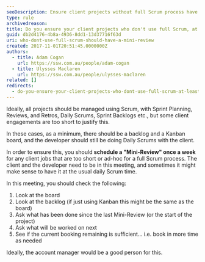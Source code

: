 ```yaml
---
seoDescription: Ensure client projects without full Scrum process have a "Mini-Review" to maintain project visibility and tracking, with focus on backlog management and task prioritization.
type: rule
archivedreason:
title: Do you ensure your client projects who don't use full Scrum, at least have a "Mini-Review"?
guid: db2d4176-4b8a-4936-8dd1-13d37716f63d
uri: who-dont-use-full-scrum-should-have-a-mini-review
created: 2017-11-01T20:51:45.0000000Z
authors:
  - title: Adam Cogan
    url: https://ssw.com.au/people/adam-cogan
  - title: Ulysses Maclaren
    url: https://ssw.com.au/people/ulysses-maclaren
related: []
redirects:
  - do-you-ensure-your-client-projects-who-dont-use-full-scrum-at-least-have-a-mini-review
---
```


Ideally, all projects should be managed using Scrum, with Sprint Planning, Reviews, and Retros, Daily Scrums, Sprint Backlogs etc., but some client engagements are too short to justify this.

In these cases, as a minimum, there should be a backlog and a Kanban board, and the developer should still be doing Daily Scrums with the client.

<!--endintro-->

In order to ensure this, you should **schedule a "Mini-Review" once a week** for any client jobs that are too short or ad-hoc for a full Scrum process. The client and the developer need to be in this meeting, and sometimes it might make sense to have it at the usual daily Scrum time.

In this meeting, you should check the following:

1. Look at the board
2. Look at the backlog (if just using Kanban this might be the same as the board)
3. Ask what has been done since the last Mini-Review (or the start of the project)
4. Ask what will be worked on next
5. See if the current booking remaining is sufficient... i.e. book in more time as needed

Ideally, the account manager would be a good person for this.

